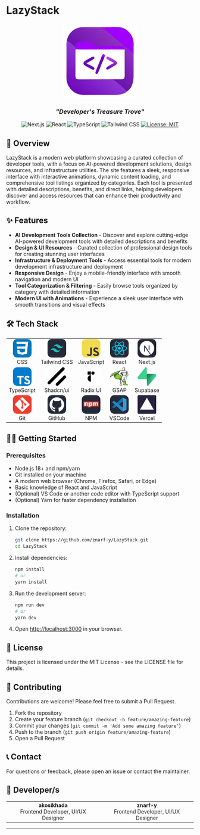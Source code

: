 # LazyStack

<div align="center">
  <img src="./public/images/logo.png" alt="LazyStack Logo" width="200" />
  <h3><i>"Developer's Treasure Trove"</i></h3>
  
  ![Next.js](https://img.shields.io/badge/Next.js-14.2-black?style=flat&logo=next.js)
  ![React](https://img.shields.io/badge/React-18-61DAFB?style=flat&logo=react)
  ![TypeScript](https://img.shields.io/badge/TypeScript-5-blue?style=flat&logo=typescript)
  ![Tailwind CSS](https://img.shields.io/badge/Tailwind-3-38B2AC?style=flat&logo=tailwindcss)
  [![License: MIT](https://img.shields.io/badge/License-MIT-yellow.svg)](https://opensource.org/licenses/MIT)
</div>

## 🚀 Overview

LazyStack is a modern web platform showcasing a curated collection of developer tools, with a focus on AI-powered development solutions, design resources, and infrastructure utilities. The site features a sleek, responsive interface with interactive animations, dynamic content loading, and comprehensive tool listings organized by categories. Each tool is presented with detailed descriptions, benefits, and direct links, helping developers discover and access resources that can enhance their productivity and workflow.

## ✨ Features

- **AI Development Tools Collection** - Discover and explore cutting-edge AI-powered development tools with detailed descriptions and benefits
- **Design & UI Resources** - Curated collection of professional design tools for creating stunning user interfaces
- **Infrastructure & Deployment Tools** - Access essential tools for modern development infrastructure and deployment
- **Responsive Design** - Enjoy a mobile-friendly interface with smooth navigation and modern UI
- **Tool Categorization & Filtering** - Easily browse tools organized by category with detailed information
- **Modern UI with Animations** - Experience a sleek user interface with smooth transitions and visual effects

## 🛠️ Tech Stack

<div align="center">
  <table>
    <tbody>
      <tr>
        <td align="center"><img src="./public/icons-for-readme/css.png" alt="CSS" title="CSS" width="50" height="50"><br>CSS</td>
        <td align="center"><img src="./public/icons-for-readme/tailwind.png" alt="Tailwind CSS" title="Tailwind CSS" width="50" height="50"><br>Tailwind CSS</td>
        <td align="center"><img src="./public/icons-for-readme/js.png" alt="JavaScript" title="JavaScript" width="50" height="50"><br>JavaScript</td>
        <td align="center"><img src="./public/icons-for-readme/react.png" alt="React JS" title="React JS" width="50" height="50"><br>React</td>
        <td align="center"><img src="./public/icons-for-readme/next.png" alt="Next JS" title="Next JS" width="50" height="50"><br>Next.js</td>
      </tr>
      <tr>
        <td align="center"><img src="./public/icons-for-readme/ts.png" alt="TypeScript" title="TypeScript" width="50" height="50"><br>TypeScript</td>
        <td align="center"><img src="./public/icons-for-readme/shadcn.png" alt="Shadcn/ui" title="Shadcn/ui" width="50" height="50"><br>Shadcn/ui</td>
        <td align="center"><img src="./public/icons-for-readme/radix.png" alt="Radix UI" title="Radix UI" width="50" height="50"><br>Radix UI</td>
        <td align="center"><img src="./public/icons-for-readme/gsap.png" alt="GSAP" title="GSAP" width="50" height="50"><br>GSAP</td>
        <td align="center"><img src="./public/icons-for-readme/supabase.png" alt="Supabase" title="supabase" width="50" height="50"><br>Supabase</td>
      </tr>
      <tr>
        <td align="center"><img src="./public/icons-for-readme/git.png" alt="Git" title="Git" width="50" height="50"><br>Git</td>
        <td align="center"><img src="./public/icons-for-readme/github.png" alt="Github" title="Github" width="50" height="50"><br>GitHub</td>
        <td align="center"><img src="./public/icons-for-readme/npm.png" alt="NPM" title="NPM" width="50" height="50"><br>NPM</td>
        <td align="center"><img src="./public/icons-for-readme/vscode.png" alt="VSCode" title="VSCode" width="50" height="50"><br>VSCode</td>
        <td align="center"><img src="./public/icons-for-readme/vercel.png" alt="Vercel" title="Vercel" width="50" height="50"><br>Vercel</td>
      </tr>
    </tbody>
  </table>
</div>

## 🏃‍♂️ Getting Started

### Prerequisites

- Node.js 18+ and npm/yarn
- Git installed on your machine
- A modern web browser (Chrome, Firefox, Safari, or Edge)
- Basic knowledge of React and JavaScript
- (Optional) VS Code or another code editor with TypeScript support
- (Optional) Yarn for faster dependency installation

### Installation

1. Clone the repository:

   ```bash
   git clone https://github.com/znarf-y/LazyStack.git
   cd LazyStack
   ```

2. Install dependencies:

   ```bash
   npm install
   # or
   yarn install
   ```

3. Run the development server:

   ```bash
   npm run dev
   # or
   yarn dev
   ```

4. Open [http://localhost:3000](http://localhost:3000) in your browser.

## 📝 License

This project is licensed under the MIT License - see the LICENSE file for details.

## 👥 Contributing

Contributions are welcome! Please feel free to submit a Pull Request.

1. Fork the repository
2. Create your feature branch (`git checkout -b feature/amazing-feature`)
3. Commit your changes (`git commit -m 'Add some amazing feature'`)
4. Push to the branch (`git push origin feature/amazing-feature`)
5. Open a Pull Request

## 📞 Contact

For questions or feedback, please open an issue or contact the maintainer.

## 👥 Developer/s

<table align="center">
  <tr>
    <td align="center">
      <b>akosikhada</b>
      <br />
      Frontend Developer, UI/UX Designer
    </td>
    <td align="center">
      <b>znarf-y</b>
      <br />
      Frontend Developer, UI/UX Designer
    </td>
  </tr>
</table>

---
